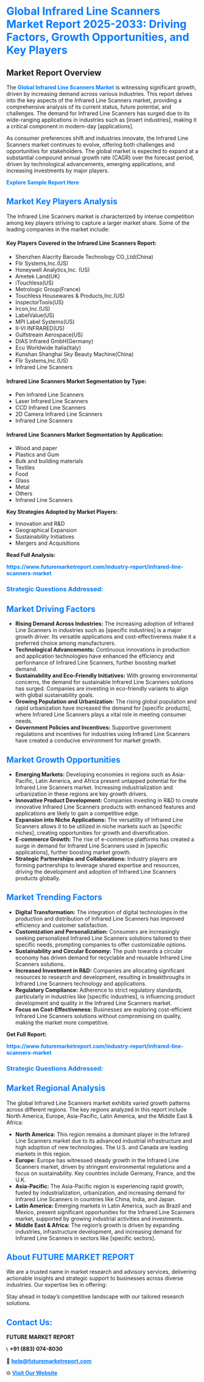 <h1 style="color: #007BFF;">Global Infrared Line Scanners Market Report 2025-2033: Driving Factors, Growth Opportunities, and Key Players</h1>

<section id="overview">
<h2>Market Report Overview</h2>
<p>The <a href="https://www.futuremarketreport.com/industry-report/infrared-line-scanners-market" style="color: #007BFF; text-decoration: none;"><strong>Global Infrared Line Scanners Market</strong></a> is witnessing significant growth, driven by increasing demand across various industries. This report delves into the key aspects of the Infrared Line Scanners market, providing a comprehensive analysis of its current status, future potential, and challenges. The demand for Infrared Line Scanners has surged due to its wide-ranging applications in industries such as [insert industries], making it a critical component in modern-day [applications].</p>
<p>As consumer preferences shift and industries innovate, the Infrared Line Scanners market continues to evolve, offering both challenges and opportunities for stakeholders. The global market is expected to expand at a substantial compound annual growth rate (CAGR) over the forecast period, driven by technological advancements, emerging applications, and increasing investments by major players.</p>
</section>

<section id="overview">
<p><a href="https://www.futuremarketreport.com/request-sample/reportId=101408" style="color: #007BFF; text-decoration: none;"><strong>Explore Sample Report Here</strong></a></p>
</section>

<section id="key-players">
<h2 style="color: #007BFF;">Market Key Players Analysis</h2>
<p>The Infrared Line Scanners market is characterized by intense competition among key players striving to capture a larger market share. Some of the leading companies in the market include:</p>
<h4>Key Players Covered in the Infrared Line Scanners Report:</h4>
<ul><li>Shenzhen Alacrity Barcode Technology CO.,Ltd(China)</li><li>Flir Systems,Inc.(US)</li><li>Honeywell Analytics,Inc. (US)</li><li>Ametek Land(UK)</li><li>iTouchless(US)</li><li>Metrologic Group(France)</li><li>Touchless Housewares &amp; Products,Inc.(US)</li><li>InspectorTools(US)</li><li>Ircon,Inc.(US)</li><li>LabelValue(US)</li><li>MPI Label Systems(US)</li><li>II-VI INFRARED(US)</li><li>Gulfstream Aerospace(US)</li><li>DIAS Infrared GmbH(Germany)</li><li>Ecu Worldwide Italia(Italy)</li><li>Kunshan Shanghai Sky Beauty Machine(China)</li><li>Flir Systems,Inc.(US)</li><li>Infrared Line Scanners</li></ul>
<h4>Infrared Line Scanners Market Segmentation by Type:</h4>
<ul><li>Pen Infrared Line Scanners</li><li>Laser Infrared Line Scanners</li><li>CCD Infrared Line Scanners</li><li>2D Camera Infrared Line Scanners</li><li>Infrared Line Scanners</li></ul>

<h4>Infrared Line Scanners Market Segmentation by Application:</h4>
<ul><li>Wood and paper</li><li>Plastics and Gum</li><li>Bulk and building materials</li><li>Textiles</li><li>Food</li><li>Glass</li><li>Metal</li><li>Others</li><li>Infrared Line Scanners</li></ul>
<p><strong>Key Strategies Adopted by Market Players:</strong></p>
<ul>
<li>Innovation and R&D</li>
<li>Geographical Expansion</li>
<li>Sustainability Initiatives</li>
<li>Mergers and Acquisitions</li>
</ul>
</section>

<section>
<p><strong>Read Full Analysis: </strong></p><a href="https://www.futuremarketreport.com/industry-report/infrared-line-scanners-market" style="color: #007BFF; text-decoration: none;"><strong>https://www.futuremarketreport.com/industry-report/infrared-line-scanners-market</strong></a>
<h3 style="color: #007BFF;">Strategic Questions Addressed:</h3>
</section>

<section id="driving-factors">
<h2 style="color: #007BFF;">Market Driving Factors</h2>
<ul>
<li><strong>Rising Demand Across Industries:</strong> The increasing adoption of Infrared Line Scanners in industries such as [specific industries] is a major growth driver. Its versatile applications and cost-effectiveness make it a preferred choice among manufacturers.</li>
<li><strong>Technological Advancements:</strong> Continuous innovations in production and application technologies have enhanced the efficiency and performance of Infrared Line Scanners, further boosting market demand.</li>
<li><strong>Sustainability and Eco-Friendly Initiatives:</strong> With growing environmental concerns, the demand for sustainable Infrared Line Scanners solutions has surged. Companies are investing in eco-friendly variants to align with global sustainability goals.</li>
<li><strong>Growing Population and Urbanization:</strong> The rising global population and rapid urbanization have increased the demand for [specific products], where Infrared Line Scanners plays a vital role in meeting consumer needs.</li>
<li><strong>Government Policies and Incentives:</strong> Supportive government regulations and incentives for industries using Infrared Line Scanners have created a conducive environment for market growth.</li>
</ul>
</section>

<section id="growth-opportunities">
<h2 style="color: #007BFF;">Market Growth Opportunities</h2>
<ul>
<li><strong>Emerging Markets:</strong> Developing economies in regions such as Asia-Pacific, Latin America, and Africa present untapped potential for the Infrared Line Scanners market. Increasing industrialization and urbanization in these regions are key growth drivers.</li>
<li><strong>Innovative Product Development:</strong> Companies investing in R&D to create innovative Infrared Line Scanners products with enhanced features and applications are likely to gain a competitive edge.</li>
<li><strong>Expansion into Niche Applications:</strong> The versatility of Infrared Line Scanners allows it to be utilized in niche markets such as [specific niches], creating opportunities for growth and diversification.</li>
<li><strong>E-commerce Growth:</strong> The rise of e-commerce platforms has created a surge in demand for Infrared Line Scanners used in [specific applications], further boosting market growth.</li>
<li><strong>Strategic Partnerships and Collaborations:</strong> Industry players are forming partnerships to leverage shared expertise and resources, driving the development and adoption of Infrared Line Scanners products globally.</li>
</ul>
</section>

<section id="trending-factors">
<h2 style="color: #007BFF;">Market Trending Factors</h2>
<ul>
<li><strong>Digital Transformation:</strong> The integration of digital technologies in the production and distribution of Infrared Line Scanners has improved efficiency and customer satisfaction.</li>
<li><strong>Customization and Personalization:</strong> Consumers are increasingly seeking personalized Infrared Line Scanners solutions tailored to their specific needs, prompting companies to offer customizable options.</li>
<li><strong>Sustainability and Circular Economy:</strong> The push towards a circular economy has driven demand for recyclable and reusable Infrared Line Scanners solutions.</li>
<li><strong>Increased Investment in R&D:</strong> Companies are allocating significant resources to research and development, resulting in breakthroughs in Infrared Line Scanners technology and applications.</li>
<li><strong>Regulatory Compliance:</strong> Adherence to strict regulatory standards, particularly in industries like [specific industries], is influencing product development and quality in the Infrared Line Scanners market.</li>
<li><strong>Focus on Cost-Effectiveness:</strong> Businesses are exploring cost-efficient Infrared Line Scanners solutions without compromising on quality, making the market more competitive.</li>
</ul>
</section>

<section>
<p><strong>Get Full Report: </strong></p><a href="https://www.futuremarketreport.com/industry-report/infrared-line-scanners-market" style="color: #007BFF; text-decoration: none;"><strong>https://www.futuremarketreport.com/industry-report/infrared-line-scanners-market</strong></a>
<h3 style="color: #007BFF;">Strategic Questions Addressed:</h3>
</section>


<section id="regional-analysis">
<h2 style="color: #007BFF;">Market Regional Analysis</h2>
<p>The global Infrared Line Scanners market exhibits varied growth patterns across different regions. The key regions analyzed in this report include North America, Europe, Asia-Pacific, Latin America, and the Middle East & Africa:</p>
<ul>
<li><strong>North America:</strong> This region remains a dominant player in the Infrared Line Scanners market due to its advanced industrial infrastructure and high adoption of new technologies. The U.S. and Canada are leading markets in this region.</li>
<li><strong>Europe:</strong> Europe has witnessed steady growth in the Infrared Line Scanners market, driven by stringent environmental regulations and a focus on sustainability. Key countries include Germany, France, and the U.K.</li>
<li><strong>Asia-Pacific:</strong> The Asia-Pacific region is experiencing rapid growth, fueled by industrialization, urbanization, and increasing demand for Infrared Line Scanners in countries like China, India, and Japan.</li>
<li><strong>Latin America:</strong> Emerging markets in Latin America, such as Brazil and Mexico, present significant opportunities for the Infrared Line Scanners market, supported by growing industrial activities and investments.</li>
<li><strong>Middle East & Africa:</strong> The region’s growth is driven by expanding industries, infrastructure development, and increasing demand for Infrared Line Scanners in sectors like [specific sectors].</li>
</ul>
</section>

<footer>
<h2 style="color: #007BFF;">About FUTURE MARKET REPORT</h2>
<p>We are a trusted name in market research and advisory services, delivering actionable insights and strategic support to businesses across diverse industries. Our expertise lies in offering:</p>

<p>Stay ahead in today’s competitive landscape with our tailored research solutions.</p>

<h2 style="color: #007BFF;">Contact Us:</h2>
<p><strong>FUTURE MARKET REPORT</strong></p>
<p>📞 <strong>+91 (883) 074-8030</strong></p>
<p>📧 <strong><a href="mailto:help@futuremarketreport.com" style="color: #007BFF;">help@futuremarketreport.com</a></strong></p>
<p>🌐 <strong><a href="https://www.futuremarketreport.com/" style="color: #007BFF;">Visit Our Website</a></strong></p>
</footer>